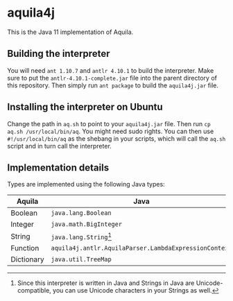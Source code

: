 # aquila4j

This is the Java 11 implementation of Aquila.

## Building the interpreter

You will need `ant 1.10.7` and `antlr 4.10.1` to build the interpreter.
Make sure to put the `antlr-4.10.1-complete.jar` file into the parent directory of this repository.
Then simply run `ant package` to build the `aquila4j.jar` file.

## Installing the interpreter on Ubuntu

Change the path in `aq.sh` to point to your `aquila4j.jar` file.
Then run `cp aq.sh /usr/local/bin/aq`. You might need sudo rights.
You can then use `#!/usr/local/bin/aq` as the shebang in your scripts, which will call the `aq.sh` script and in turn call the interpreter.

## Implementation details

Types are implemented using the following Java types:

| Aquila     | Java                                                  |
|------------|-------------------------------------------------------|
| Boolean    | `java.lang.Boolean`                                   |
| Integer    | `java.math.BigInteger`                                |
| String     | `java.lang.String`[^1]                                |
| Function   | `aquila4j.antlr.AquilaParser.LambdaExpressionContext` |
| Dictionary | `java.util.TreeMap`                                   |

[^1]: Since this interpreter is written in Java and Strings in Java are Unicode-compatible, you can use Unicode characters in your Strings as well.

